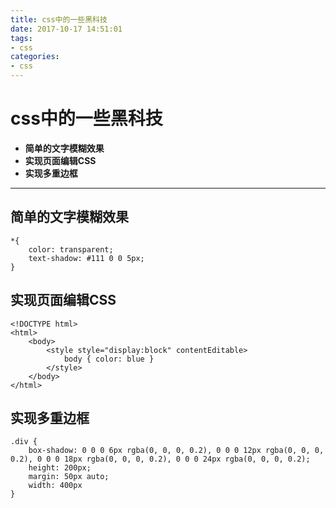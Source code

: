 ```yaml
---
title: css中的一些黑科技 
date: 2017-10-17 14:51:01
tags:
- css 
categories: 
- css 
---
```



# css中的一些黑科技


- **简单的文字模糊效果**
- **实现页面编辑CSS**
- **实现多重边框**

-------------------

## 简单的文字模糊效果

```
*{ 
    color: transparent;
    text-shadow: #111 0 0 5px;
}
```

## 实现页面编辑CSS

```
<!DOCTYPE html>
<html>
    <body>
        <style style="display:block" contentEditable>
            body { color: blue }
        </style>
    </body>
</html>
```

## 实现多重边框

```
.div {
    box-shadow: 0 0 0 6px rgba(0, 0, 0, 0.2), 0 0 0 12px rgba(0, 0, 0, 0.2), 0 0 0 18px rgba(0, 0, 0, 0.2), 0 0 0 24px rgba(0, 0, 0, 0.2);
    height: 200px;
    margin: 50px auto;
    width: 400px
}
```


